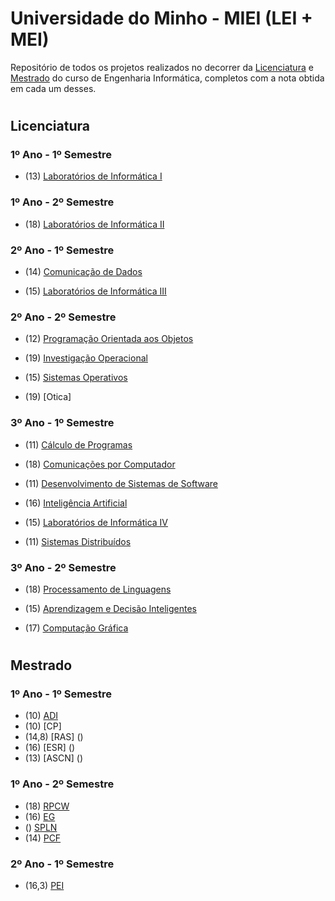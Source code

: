 # Universidade do Minho - MIEI (LEI + MEI) 

Repositório de todos os projetos realizados no decorrer da [Licenciatura](#licenciatura) e [Mestrado](#mestrado) do curso de Engenharia Informática, completos com a nota obtida em cada um desses.

#
## <a id="licenciatura"> </a> **Licenciatura**

### **1º Ano - 1º Semestre**
- (13) [Laboratórios de Informática I](https://github.com/stellaechild/uminho/tree/main/Licenciatura/1%C2%BAAno/Laborat%C3%B3rios%20Inform%C3%A1tica%20I)

### **1º Ano - 2º Semestre** 
- (18) [Laboratórios de Informática II](https://github.com/stellaechild/uminho/tree/main/Licenciatura/1%C2%BAAno/Laborat%C3%B3rios%20Inform%C3%A1tica%20II)


### **2º Ano - 1º Semestre**
- (14) [Comunicação de Dados](https://github.com/stellaechild/uminho/tree/main/Licenciatura/2%C2%BAAno/Comunica%C3%A7%C3%A3o%20de%20Dados)

- (15) [Laboratórios de Informática III](https://github.com/stellaechild/uminho/tree/main/Licenciatura/2%C2%BAAno/Laborat%C3%B3rios%20Inform%C3%A1tica%20III)


### **2º Ano - 2º Semestre**
- (12) [Programação Orientada aos Objetos](https://github.com/stellaechild/uminho/tree/main/Licenciatura/2%C2%BAAno/Programa%C3%A7%C3%A3o%20Orientada%20aos%20Objetos)

- (19) [Investigação Operacional](https://github.com/stellaechild/uminho/tree/main/Licenciatura/2%C2%BAAno/Investiga%C3%A7%C3%A3o%20Operacional)

- (15) [Sistemas Operativos](https://github.com/stellaechild/uminho/tree/main/Licenciatura/2ºAno/Sistemas%20Operativos)

- (19) [Otica]


### **3º Ano - 1º Semestre**
- (11) [Cálculo de Programas](https://github.com/stellaechild/uminho/tree/main/Licenciatura/3%C2%BAAno/C%C3%A1lculo%20Programas)

- (18) [Comunicações por Computador](https://github.com/stellaechild/uminho/tree/main/Licenciatura/3%C2%BAAno/Comunica%C3%A7%C3%B5es%20Computador)

- (11) [Desenvolvimento de Sistemas de Software](https://github.com/stellaechild/uminho/tree/main/Licenciatura/3%C2%BAAno/Desenvolvimento%20Sistemas%20Software)

- (16) [Inteligência Artificial](https://github.com/stellaechild/uminho/tree/main/Licenciatura/3%C2%BAAno/Intelig%C3%AAncia%20Artifical)

- (15) [Laboratórios de Informática IV](https://github.com/stellaechild/uminho/tree/main/Licenciatura/3%C2%BAAno/Laborat%C3%B3rios%20Inform%C3%A1tica%20IV)

- (11) [Sistemas Distribuídos](https://github.com/stellaechild/uminho/tree/main/Licenciatura/3%C2%BAAno/Sistemas%20Distribu%C3%ADdos)


### **3º Ano - 2º Semestre**
- (18) [Processamento de Linguagens](https://github.com/stellaechild/uminho/tree/main/Licenciatura/3%C2%BAAno/Processamento%20de%20Linguagens)

- (15) [Aprendizagem e Decisão Inteligentes](https://github.com/stellaechild/uminho/tree/main/Licenciatura/3%C2%BAAno/Aprendizagem%20Decis%C3%B5es%20Inteligentes)

- (17) [Computação Gráfica](https://github.com/stellaechild/uminho/tree/main/Licenciatura/3%C2%BAAno/Computa%C3%A7%C3%A3o%20Gr%C3%A1fica)



#
## <a id="mestrado"> </a> **Mestrado**

### **1º Ano - 1º Semestre**
- (10) [ADI]()
- (10) [CP]
- (14,8) [RAS] ()
- (16) [ESR] ()
- (13) [ASCN] ()

### **1º Ano - 2º Semestre** 
- (18) [RPCW]()
- (16) [EG]()
- () [SPLN]()
- (14) [PCF]()

### **2º Ano - 1º Semestre** 
- (16,3) [PEI]()





